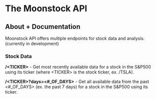# The Moonstock API
## About + Documentation
Moonstock API offers multiple endpoints for stock data and analysis. (currently in development)

### Stock Data
**/\<TICKER\>** - Get most recently available data for a stock in the S&P500 using its ticker (where \<TICKER\> is the stock ticker, ex. /TSLA).

**/\<TICKER\>?days=\<#_OF_DAYS\>** - Get all available data from the past \<#_OF_DAYS\> (ex. the past 7 days) for a stock in the S&P500 using its ticker.
